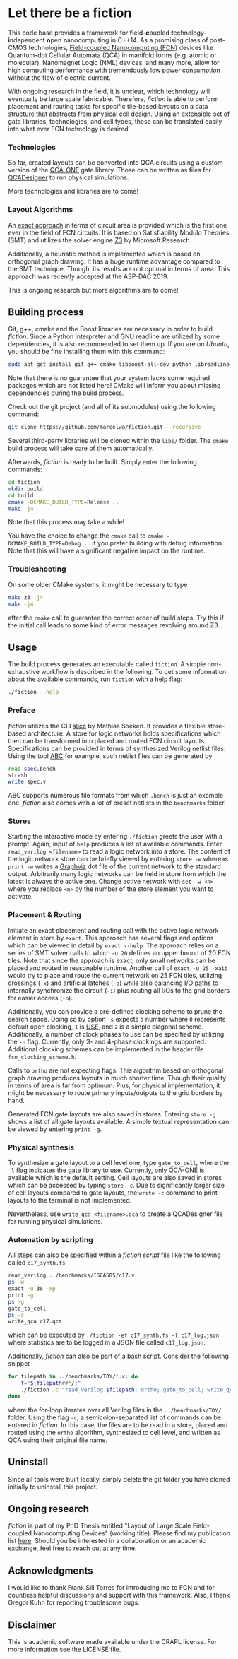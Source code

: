 # Let there be a fiction

This code base provides a framework for **fi**eld-**c**oupled **t**echnology-**i**ndependent **o**pen **n**anocomputing
in C++14. As a promising class of post-CMOS technologies, [Field-coupled Nanocomputing
(FCN)](https://www.springer.com/de/book/9783662437216) devices like Quantum-dot Cellular Automata (QCA) in manifold
forms (e.g. atomic or molecular), Nanomagnet Logic (NML) devices, and many more, allow for high computing performance
with tremendously low power consumption without the flow of electric current.

With ongoing research in the field, it is unclear, which technology will eventually be large scale fabricable.
Therefore, *fiction* is able to perform placement and routing tasks for specific tile-based layouts on a data structure
that abstracts from physical cell design. Using an extensible set of gate libraries, technologies, and cell types, these
can be translated easily into what ever FCN technology is desired.

### Technologies

So far, created layouts can be converted into QCA circuits using a custom version of the
[QCA-ONE](https://ieeexplore.ieee.org/document/7538997/) gate library. Those can be written as files for
[QCADesigner](https://waluslab.ece.ubc.ca/qcadesigner/) to run physical simulations.

More technologies and libraries are to come!

### Layout Algorithms

An [exact approach](http://www.informatik.uni-bremen.de/agra/doc/konf/2018DATE_ExactMethodforDesignExplorationOfQCA.pdf)
in terms of circuit area is provided which is the first one ever in the field of FCN circuits.
It is based on Satisfiability Modulo Theories (SMT) and utilizes the solver engine [Z3](https://github.com/Z3Prover/z3)
by Microsoft Research.

Additionally, a heuristic method is implemented which is based on orthogonal graph drawing. It has a huge runtime
advantage compared to the SMT technique. Though, its results are not optimal in terms of area. This approach was
recently accepted at the ASP-DAC 2019.

This is ongoing research but more algorithms are to come!

## Building process

Git, g++, cmake and the Boost libraries are necessary in order to build *fiction*. Since a Python interpreter and
GNU readline are utilized by some dependencies, it is also recommended to set them up.
If you are on *Ubuntu*, you should be fine installing them with this command:

```sh
sudo apt-get install git g++ cmake libboost-all-dev python libreadline-dev
```

Note that there is no guarantee that your system lacks some required packages which are not listed here! CMake will
inform you about missing dependencies during the build process.

Check out the git project (and all of its submodules) using the following command:

```sh
git clone https://github.com/marcelwa/fiction.git --recursive
```

Several third-party libraries will be cloned within the `libs/` folder. The `cmake` build process will take care of
them automatically.

Afterwards, *fiction* is ready to be built. Simply enter the following commands:

```sh
cd fiction
mkdir build
cd build
cmake -DCMAKE_BUILD_TYPE=Release ..
make -j4
```

Note that this process may take a while!

You have the choice to change the `cmake` call to `cmake -DCMAKE_BUILD_TYPE=Debug ..` if you prefer building with debug
information. Note that this will have a significant negative impact on the runtime.

### Troubleshooting

On some older CMake systems, it might be necessary to type

```sh
make z3 -j4
make -j4
```

after the `cmake` call to guarantee the correct order of build steps. Try this if the initial call leads to some kind
of error messages revolving around Z3.

## Usage

The build process generates an executable called `fiction`. A simple non-exhaustive workflow is described in the
following. To get some information about the available commands, run `fiction` with a help flag:

```sh
./fiction --help
```

### Preface

*fiction* utilizes the CLI [alice](https://github.com/msoeken/alice) by Mathias Soeken. It provides a flexible
store-based architecture. A store for logic networks holds specifications which then can be transformed into placed
and routed FCN circuit layouts. Specifications can be provided in terms of synthesized Verilog netlist files. Using the
tool [ABC](https://github.com/berkeley-abc/abc) for example, such netlist files can be generated by

```sh
read spec.bench
strash
write spec.v
```

ABC supports numerous file formats from which `.bench` is just an example one. *fiction* also comes with a lot of preset
netlists in the `benchmarks` folder.

### Stores

Starting the interactive mode by entering `./fiction` greets the user with a prompt. Again, input of `help` produces a
list of available commands. Enter `read_verilog <filename>` to read a logic network into a store. The content of the
logic network store can be briefly viewed by entering `store -w` whereas `print -w` writes a
[Graphviz](https://www.graphviz.org/) dot file of the current network to the standard output. Arbitrarily many logic
networks can be held in store from which the latest is always the active one. Change active network with `set -w <n>`
where you replace `<n>` by the number of the store element you want to activate.

### Placement & Routing

Initiate an exact placement and routing call with the active logic network element in store by `exact`. This approach
has several flags and options which can be viewed in detail by `exact --help`. The approach relies on a series of SMT
solver calls to which `-u 20` defines an upper bound of 20 FCN tiles. Note that since the approach is exact, only small
networks can be placed and routed in reasonable runtime. Another call of `exact -u 25 -xaib` would try to place
and route the current network on 25 FCN tiles, utilizing crossings (`-x`) and artificial latches (`-a`) while also
balancing I/O paths to internally synchronize the circuit (`-i`) plus routing all I/Os to the grid borders for easier
access (`-b`).

Additionally, you can provide a pre-defined clocking scheme to prune the search space. Doing so by option `-s` expects a
number where `0` represents default open clocking, `1` is
[USE](https://ieeexplore.ieee.org/stamp/stamp.jsp?arnumber=7219390), and `2` is a simple diagonal scheme. Additionally,
a number of clock phases to use can be specified by utilizing the `-n` flag. Currently, only 3- and 4-phase clockings
are supported. Additional clocking schemes can be implemented in the header file `fcn_clocking_scheme.h`.

Calls to `ortho` are not expecting flags. This algorithm based on orthogonal graph drawing produces layouts in much
shorter time. Though their quality in terms of area is far from optimum. Plus, for physical implementation, it might be
necessary to route primary inputs/outputs to the grid borders by hand.

Generated FCN gate layouts are also saved in stores. Entering `store -g` shows a list of all gate layouts available. A
simple textual representation can be viewed by entering `print -g`.

### Physical synthesis

To synthesize a gate layout to a cell level one, type `gate_to_cell`, where the `-l` flag indicates the gate library to
use. Currently, only QCA-ONE is available which is the default setting. Cell layouts are also saved in stores which can
be accessed by typing `store -c`. Due to significantly larger size of cell layouts compared to gate layouts, the
`write -c` command to print layouts to the terminal is not implemented.

Nevertheless, use `write_qca <filename>.qca` to create a QCADesigner file for running physical simulations. 

### Automation by scripting

All steps can also be specified within a *fiction script* file like the following called `c17_synth.fs`

```sh
read_verilog ../benchmarks/ISCAS85/c17.v
ps -w
exact -u 30 -xp
print -g
ps -g
gate_to_cell
ps -c
write_qca c17.qca
```

which can be executed by `./fiction -ef c17_synth.fs -l c17_log.json` where statistics are to be logged in a JSON file
called `c17_log.json`.

Additionally, *fiction* can also be part of a bash script. Consider the following snippet

```sh
for filepath in ../benchmarks/TOY/*.v; do
    f="${filepath##*/}"
    ./fiction -c "read_verilog $filepath; ortho; gate_to_cell; write_qca ${f%.*}.qca"
done
```

where the for-loop iterates over all Verilog files in the `../benchmarks/TOY/` folder. Using the flag `-c`, a
semicolon-separated list of commands can be entered in *fiction*. In this case, the files are to be read in a store, placed
and routed using the `ortho` algorithm, synthesized to cell level, and written as QCA using their original file name.

## Uninstall

Since all tools were built locally, simply delete the git folder you have cloned initially to uninstall this project.

## Ongoing research

*fiction* is part of my PhD Thesis entitled "Layout of Large Scale Field-coupled Nanocomputing Devices" (working title).
Please find my publication list [here](http://www.informatik.uni-bremen.de/agra/eng/pub.php?search=Marcel%20Walter).
Should you be interested in a collaboration or an academic exchange, feel free to reach out at any time.

## Acknowledgments

I would like to thank Frank Sill Torres for introducing me to FCN and for countless helpful discussions and support
with this framework. Also, I thank Gregor Kuhn for reporting troublesome bugs. 

## Disclaimer

This is academic software made available under the CRAPL license. For more information see the LICENSE file.
